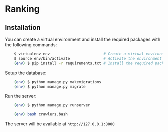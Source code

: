 Ranking
===========

## Installation



You can create a virtual environment and install the required packages with the following commands:

```bash
    $ virtualenv env                        # Create a virtual environment called env
    $ source env/bin/activate               # Activate the environment
    (env) $ pip install -r requirements.txt # Install the required packages
```

Setup the database:

```bash
    (env) $ python manage.py makemigrations
    (env) $ python manage.py migrate
```

Run the server:

```bash
    (env) $ python manage.py runserver
```

```bash
    (env) bash crawlers.bash
```

The server will be available at `http://127.0.0.1:8000`


